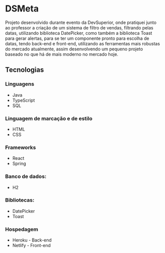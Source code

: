 # DSMeta

Projeto desenvolvido durante evento da DevSuperior, onde pratiquei junto ao professor a criação de um sistema de filtro de vendas, filtrando pelas datas, utilizando biblioteca DatePicker, como também a biblioteca Toast para gerar alertas, para se ter um componente pronto para escolha de datas, tendo back-end e front-end, utilizando as ferramentas mais robustas do mercado atualmente, assim desenvolvendo um pequeno projeto baseado no que há de mais moderno no mercado hoje.

## Tecnologias

### Linguagens

- Java
- TypeScript
- SQL

### Linguagem de marcação e de estilo

- HTML
- CSS

### Frameworks

- React
- Spring

### Banco de dados:

- H2

### Bibliotecas:

- DatePicker
- Toast

### Hospedagem

- Heroku - Back-end
- Netlify - Front-end
